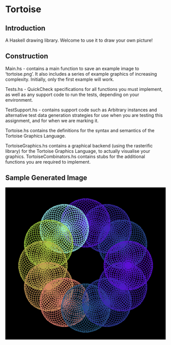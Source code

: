 # Tortoise

## Introduction
A Haskell drawing library. Welcome to use it to draw your own picture!

## Construction
Main.hs - contains a main function to save an example image to ‘tortoise.png’. It also
includes a series of example graphics of increasing complexity. Initially, only the
first example will work. </br>

Tests.hs - QuickCheck specifications for all functions you must implement, as well as
any support code to run the tests, depending on your environment. </br>

TestSupport.hs - contains support code such as Arbitrary instances and alternative
test data generation strategies for use when you are testing this assignment, and
for when we are marking it. </br>

Tortoise.hs contains the definitions for the syntax and semantics of the Tortoise
Graphics Language. </br>

TortoiseGraphics.hs contains a graphical backend (using the rasterific library) for
the Tortoise Graphics Language, to actually visualise your graphics.
TortoiseCombinators.hs contains stubs for the additional functions you are required
to implement. </br>

## Sample Generated Image
![Screenshot](ExampleImage/GeneratedImage0.png)

